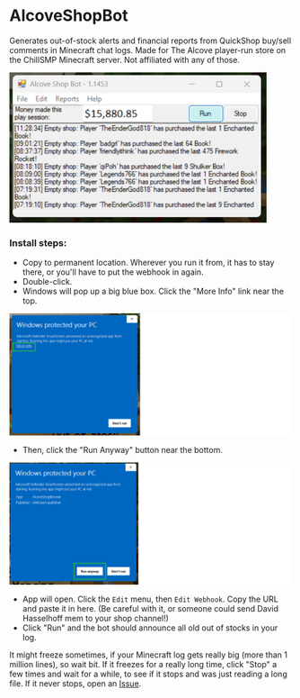 # AlcoveShopBot
Generates out-of-stock alerts and financial reports from QuickShop buy/sell comments in Minecraft chat logs. Made for The Alcove player-run store on the ChillSMP Minecraft server. Not affiliated with any of those. 

![Screenshot of Alcove Shop Bot](https://github.com/Gilgamech/AlcoveShopBot/blob/main/AlcoveShopBot.png)

### Install steps:

- Copy to permanent location. Wherever you run it from, it has to stay there, or you'll have to put the webhook in again.
- Double-click. 
- Windows will pop up a big blue box. Click the "More Info" link near the top. 

![Windows Protected Your PC screen with More Info link](https://github.com/Gilgamech/AlcoveShopBot/blob/main/MoreInfo.png)

- Then, click the "Run Anyway" button near the bottom. 

![Windows Protected Your PC screen with Run Anyway button](https://github.com/Gilgamech/AlcoveShopBot/blob/main/RunAnyway.png)

- App will open. Click the `Edit` menu, then `Edit Webhook`. Copy the URL and paste it in here. (Be careful with it, or someone could send David Hasselhoff mem to your shop channel!)
- Click "Run" and the bot should announce all old out of stocks in your log. 

It might freeze sometimes, if your Minecraft log gets really big (more than 1 million lines), so wait bit. If it freezes for a really long time, click "Stop" a few times and wait for a while, to see if it stops and was just reading a long file. If it never stops, open an [Issue](https://github.com/Gilgamech/AlcoveShopBot/issues).


